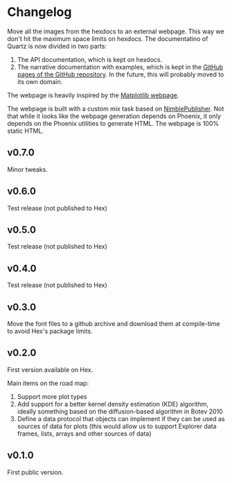 # Changelog

<!-- changes - write changes below -->
Move all the images from the hexdocs to an external webpage.
This way we don't hit the maximum space limits on hexdocs.
The documentatino of Quartz is now divided in two parts:

  1. The API documentation, which is kept on hexdocs.
  2. The narrative documentation with examples, which is kept in the
     [GitHub pages of the GitHub repository](https://tmbb.github.io/quartz/plot_types.html).
     In the future, this will probably moved to its own domain.

The webpage is heavily inspired by the
[Matplotlib webpage](https://matplotlib.org/stable/).

The webpage is built with a custom mix task based on
[NimblePublisher](https://hexdocs.pm/nimble_publisher/NimblePublisher.html).
Not that while it looks like the webpage generation depends on Phoenix,
it only depends on the Phoenix utilities to generate HTML.
The webpage is 100% static HTML.

## v0.7.0

Minor tweaks.

## v0.6.0

Test release (not published to Hex)

## v0.5.0

Test release (not published to Hex)

## v0.4.0

Test release (not published to Hex)

## v0.3.0

Move the font files to a github archive and download them at compile-time
to avoid Hex's package limits.

## v0.2.0

First version available on Hex.

Main items on the road map:

  1. Support more plot types
  2. Add support for a better kernel density estimation (KDE) algorithm,
     ideally something based on the diffusion-based algorithm in Botev 2010
  3. Define a data protocol that objects can implement if they can be used
     as sources of data for plots (this would allow us to support Explorer
     data frames, lists, arrays and other sources of data)

## v0.1.0

First public version.